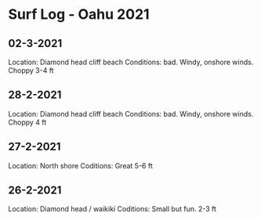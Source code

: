 # Surf Log - Oahu 2021

## 02-3-2021

Location: Diamond head cliff beach
Conditions: bad. Windy, onshore winds. Choppy 3-4 ft

## 28-2-2021

Location: Diamond head cliff beach
Conditions:  bad. Windy, onshore winds. Choppy 4 ft

## 27-2-2021

Location: North shore
Coditions: Great 5-6 ft

## 26-2-2021

Location: Diamond head / waikiki
Coditions: Small but fun. 2-3 ft
